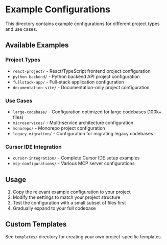 # Example Configurations

This directory contains example configurations for different project types and use cases.

## Available Examples

### Project Types
- `react-project/` - React/TypeScript frontend project configuration
- `python-backend/` - Python backend API project configuration
- `fullstack-app/` - Full-stack application configuration
- `documentation-site/` - Documentation-only project configuration

### Use Cases
- `large-codebase/` - Configuration optimized for large codebases (100k+ files)
- `microservices/` - Multi-service architecture configuration
- `monorepo/` - Monorepo project configuration
- `legacy-migration/` - Configuration for migrating legacy codebases

### Cursor IDE Integration
- `cursor-integration/` - Complete Cursor IDE setup examples
- `mcp-configurations/` - Various MCP server configurations

## Usage

1. Copy the relevant example configuration to your project
2. Modify the settings to match your project structure
3. Test the configuration with a small subset of files first
4. Gradually expand to your full codebase

## Custom Templates

See `templates/` directory for creating your own project-specific templates. 